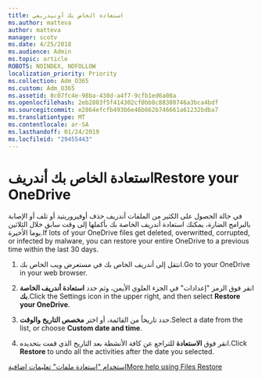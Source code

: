 ```yaml
---
title: استعادة الخاص بك أونيدريفي
ms.author: matteva
author: matteva
manager: scotv
ms.date: 4/25/2018
ms.audience: Admin
ms.topic: article
ROBOTS: NOINDEX, NOFOLLOW
localization_priority: Priority
ms.collection: Adm_O365
ms.custom: Adm_O365
ms.assetid: 8c07fc4e-98ba-438d-a4f7-9cfb1ed6a08a
ms.openlocfilehash: 2eb2803f5f414302cf0bb8c88380746a3bca4bdf
ms.sourcegitcommit: e2864efcfb493b6e46b662b746661a61232bdba7
ms.translationtype: MT
ms.contentlocale: ar-SA
ms.lasthandoff: 01/24/2019
ms.locfileid: "29455443"
---
```

# <a name="restore-your-onedrive"></a><span data-ttu-id="47bea-102">استعادة الخاص بك أندريف</span><span class="sxs-lookup"><span data-stu-id="47bea-102">Restore your OneDrive</span></span>

<span data-ttu-id="47bea-103">في حالة الحصول على الكثير من الملفات أندريف حذف أوفيروريتيد أو تلف أو الإصابة بالبرامج الضارة، يمكنك استعادة أندريف الخاصة بك بأكملها إلى وقت سابق خلال الثلاثين يوما الأخيرة.</span><span class="sxs-lookup"><span data-stu-id="47bea-103">If lots of your OneDrive files get deleted, overwritted, corrupted, or infected by malware, you can restore your entire OneDrive to a previous time within the last 30 days.</span></span>
  
1. <span data-ttu-id="47bea-104">انتقل إلى أندريف الخاص بك في مستعرض ويب الخاص بك.</span><span class="sxs-lookup"><span data-stu-id="47bea-104">Go to your OneDrive in your web browser.</span></span>
    
2. <span data-ttu-id="47bea-105">انقر فوق الرمز "إعدادات" في الجزء العلوي الأيمن، وثم حدد **استعادة أندريف الخاصة بك**.</span><span class="sxs-lookup"><span data-stu-id="47bea-105">Click the Settings icon in the upper right, and then select **Restore your OneDrive**.</span></span>
    
3. <span data-ttu-id="47bea-106">حدد تاريخاً من القائمة، أو اختر **مخصص التاريخ والوقت**.</span><span class="sxs-lookup"><span data-stu-id="47bea-106">Select a date from the list, or choose **Custom date and time**.</span></span>
    
4. <span data-ttu-id="47bea-107">انقر فوق **الاستعادة** للتراجع عن كافة الأنشطة بعد التاريخ الذي قمت بتحديده.</span><span class="sxs-lookup"><span data-stu-id="47bea-107">Click **Restore** to undo all the activities after the date you selected.</span></span> 
    
[<span data-ttu-id="47bea-108">استخدام "استعادة ملفات" تعليمات إضافية</span><span class="sxs-lookup"><span data-stu-id="47bea-108">More help using Files Restore</span></span>](https://go.microsoft.com/fwlink/?linkid=872874)
  

